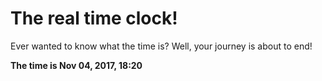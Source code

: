 # The real time clock!

Ever wanted to know what the time is? Well, your journey is about to end!

**The time is Nov 04, 2017, 18:20**